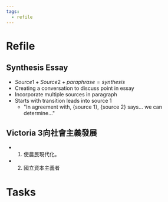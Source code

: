 ```yaml
---
tags:
  - refile
---
```


# Refile

## Synthesis Essay

- $Source 1+ Source 2 + paraphrase = synthesis$
- Creating a conversation to discuss point in essay
- Incorporate multiple sources in paragraph
- Starts with transition leads into source 1
	- "In agreement with, {source 1}, {source 2} says... we can determine..."

## Victoria 3向社會主義發展

- 1.  使農民現代化。
- 2. 國立資本主義者

# Tasks

```tasks
```